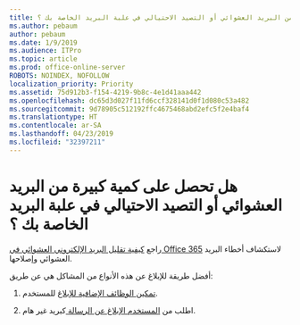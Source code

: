 ```yaml
---
title: هل تحصل على كمية كبيرة من البريد العشوائي أو التصيد الاحتيالي في علبة البريد الخاصة بك ؟
ms.author: pebaum
author: pebaum
ms.date: 1/9/2019
ms.audience: ITPro
ms.topic: article
ms.prod: office-online-server
ROBOTS: NOINDEX, NOFOLLOW
localization_priority: Priority
ms.assetid: 75d912b3-f154-4219-9b8c-4e1d41aaa442
ms.openlocfilehash: dc65d3d027f11fd6ccf328141d0f1d080c53a482
ms.sourcegitcommit: 9d78905c512192ffc4675468abd2efc5f2e4baf4
ms.translationtype: HT
ms.contentlocale: ar-SA
ms.lasthandoff: 04/23/2019
ms.locfileid: "32397211"
---
```

# <a name="are-you-getting-too-much-spam-or-phish-in-your-mailbox"></a>هل تحصل على كمية كبيرة من البريد العشوائي أو التصيد الاحتيالي في علبة البريد الخاصة بك ؟

راجع [كيفية تقليل البريد الإلكتروني العشوائي في Office 365](https://docs.microsoft.com/office365/securitycompliance/reduce-spam-email) لاستكشاف أخطاء البريد العشوائي وإصلاحها. 
  
أفضل طريقة للإبلاغ عن هذه الأنواع من المشاكل هي عن طريق: 
  
1. [تمكين الوظائف الإضافية للإبلاغ](https://docs.microsoft.com/office365/securitycompliance/enable-the-report-message-add-in) للمستخدم. 
    
2. اطلب من [المستخدم الإبلاغ عن الرسالة ](https://support.office.com/article/b5caa9f1-cdf3-4443-af8c-ff724ea719d2)كبريد غير هام. 
    


